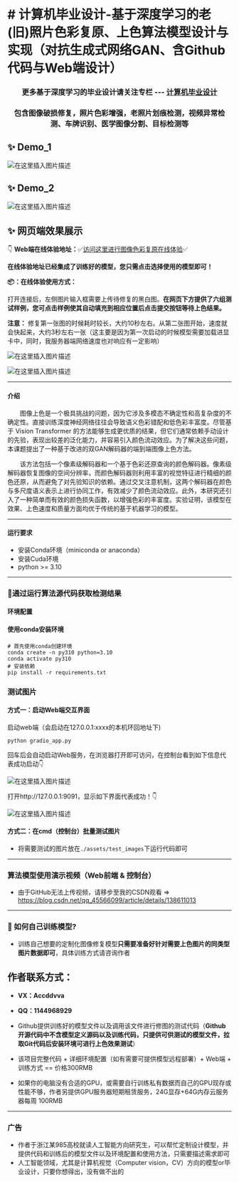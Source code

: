 # # 计算机毕业设计-基于深度学习的老(旧)照片色彩复原、上色算法模型设计与实现（对抗生成式网络GAN、含Github代码与Web端设计）

<h3><center>更多基于深度学习的毕业设计请关注专栏 --- <a href="http://t.csdnimg.cn/ZTAtt">计算机毕业设计</a></center></h3>

<h3><center>包含图像破损修复，照片色彩增强，老照片划痕检测，视频异常检测、车牌识别、医学图像分割、目标检测等</center></h3>



## :sparkles: Demo_1

![在这里插入图片描述](./images/a.jpg)

## :sparkles: Demo_2

![在这里插入图片描述](./images/b.jpg)



## :sparkles: 网页端效果展示

👇
**Web端在线体验地址：**:white_check_mark:[访问这里进行图像色彩复原在线体验](http://24740w35p4.imdo.co):white_check_mark:

**在线体验地址已经集成了训练好的模型，您只需点击选择使用的模型即可！**

**:package:：在线体验使用方式：**

​	打开连接后，左侧图片输入框需要上传待修复的黑白图。**在网页下方提供了六组测试样例，您可点击样例使其自动填充到相应位置后点击提交按钮等待上色结果。**

**注意：** 修复第一张图的时候耗时较长，大约10秒左右。从第二张图开始，速度就会快起来，大约3秒左右一张（这主要是因为第一次启动的时候模型需要加载进显卡中，同时，我服务器端网络速度也对响应有一定影响）

![在这里插入图片描述](./images/c.png)

![在这里插入图片描述](./images/c1.png)

<hr>


#### 介绍

&emsp;&emsp;图像上色是一个极具挑战的问题，因为它涉及多模态不确定性和高复杂度的不确定性。直接训练深度神经网络往往会导致语义色彩错配和低色彩丰富度。尽管基于 Vision Transformer 的方法能够生成更优质的结果，但它们通常依赖手动设计的先验，表现出较差的泛化能力，并容易引入颜色流动效应。为了解决这些问题，本课题提出了一种基于改进的双GAN解码器的端到端图像上色方法。

&emsp;&emsp;该方法包括一个像素级解码器和一个基于色彩还原查询的颜色解码器。像素级解码器恢复图像的空间分辨率，而颜色解码器则利用丰富的视觉特征进行精细的颜色还原，从而避免了对先验知识的依赖。通过交叉注意机制，这两个解码器在颜色与多尺度语义表示上进行协同工作，有效减少了颜色流动效应。此外，本研究还引入了一种简单而有效的颜色损失函数，以增强色彩的丰富度。实验证明，该模型在效果、上色速度和质量方面均优于传统的基于机器学习的模型。

<hr>

#### 运行要求

- 安装Conda环境（miniconda or anaconda）
- 安装Cuda环境
- python >= 3.10

<hr>


### 📌通过运行算法源代码获取检测结果

#### 环境配置

#### 使用conda安装环境

```
# 首先使用conda创建环境
conda create -n py310 python=3.10
conda activate py310
# 安装依赖
pip install -r requirements.txt 
```

### 测试图片

#### 方式一：启动Web端交互界面

 启动web端（会启动在127.0.0.1:xxxx的本机环回地址下)

```
python gradio_app.py
```

回车后会自动启动Web服务，在浏览器打开即可访问，在控制台看到如下信息代表成功启动👇

![在这里插入图片描述](./images/d.png)

打开http://127.0.0.1:9091，显示如下界面代表成功！👇

![在这里插入图片描述](./images/e.png)

#### 方式二：在cmd（控制台）批量测试图片

- 将需要测试的图片放在`./assets/test_images`下运行代码即可

<hr>

### 算法模型使用演示视频（Web前端 & 控制台）

- 由于GitHub无法上传视频，请移步至我的CSDN观看 => https://blog.csdn.net/qq_45566099/article/details/138611013

<hr>

### :wrench: 如何自己训练模型?

- 训练自己想要的定制化图像修复模型**只需要准备好针对需要上色图片的同类型图片数据即可**，具体训练方式请咨询作者



## 作者联系方式：

- **VX：Accddvva**
- **QQ：1144968929**

- Github提供训练好的模型文件以及调用该文件进行修图的测试代码（**Github开源代码中不含模型定义源码以及训练代码，只提供可供测试的模型文件，拉取Git代码后安装环境可进行上色效果测试**）
- 该项目完整代码 + 详细环境配置（如有需要可提供模型远程部署）+  Web端 + 训练方式 == 价格300RMB
- 如果你的电脑没有合适的GPU，或需要自行训练私有数据而自己的GPU现存或性能不够，作者另提供GPU服务器短期租赁服务，24G显存+64G内存云服务器每周 100RMB

<hr>

### 广告

- 作者于浙江某985高校就读人工智能方向研究生，可以帮忙定制设计模型，并提供代码和训练后的模型文件以及环境配置和使用方法，只需要描述需求即可
- 人工智能领域，尤其是计算机视觉（Computer vision，CV）方向的模型or毕业设计，只要你想得出，没有做不出的

